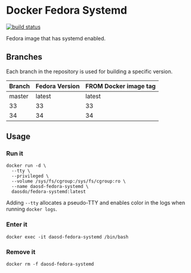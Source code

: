 # Docker Fedora Systemd

[![build status](https://img.shields.io/docker/cloud/build/daosdo/fedora-systemd)](https://hub.docker.com/repository/docker/daosdo/fedora-systemd)

Fedora image that has systemd enabled.

## Branches

Each branch in the repository is used for building a specific version.

| Branch | Fedora Version | FROM Docker image tag |
| ------ | -------------- | --------------------- |
| master | latest         | latest                |
| 33     | 33             | 33                    |
| 34     | 34             | 34                    |

## Usage

### Run it

```
docker run -d \
  --tty \
  --privileged \
  --volume /sys/fs/cgroup:/sys/fs/cgroup:ro \
  --name daosd-fedora-systemd \
  daosdo/fedora-systemd:latest
```

Adding `--tty` allocates a pseudo-TTY and enables color in the logs when
running `docker logs`.

### Enter it

```
docker exec -it daosd-fedora-systemd /bin/bash
```

### Remove it

```
docker rm -f daosd-fedora-systemd
```
